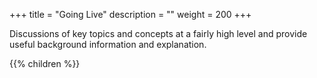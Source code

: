 +++
title = "Going Live"
description = ""
weight = 200
+++

Discussions of key topics and concepts at a fairly high level and provide useful background information and explanation.

{{% children %}}
